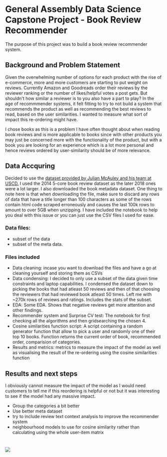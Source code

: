 # General Assembly Data Science Capstone Project - Book Review Recommender

The purpose of this project was to build a book review recommender system. 

## Background and Problem Statement
Given the overwhelming number of options for each product with the rise of e-commerce, more and more customers are starting to put weight on reviews. Currently Amazon and Goodreads order their reviews by the reviewer ranking or the number of likes/helpful votes a post gets. But shouldn't how similar a reviewer is to you also have a part to play? In the age of recommmender systems, it felt fitting to try to not build a system that recommends the product as well as recommending the best reviews to read, based on the user similarities. I wanted to measure what sort of impact this re-ordering might have. 

I chose books as this is a problem I have often thought about when reading book reviews and is more applicable to books since with other products you may just be concerned more with the functionality of the product, but with a book you are looking for an experience which is a lot more personal and hence reviews ordered by user-similarity should be of more relevance. 

## Data Accquring 
Decided to use the [dataset provided by Julian McAuley and his team at USCD.](http://jmcauley.ucsd.edu/data/amazon/) I used the 2014 5-core book review dataset as the later 2018 ones were a lot larger. I also downloaded the book metadata dataset. One thing to note here is that when downloading the file, make sure to discard any rows of data that have a title longer than 100 characters as some of the rows contain html code scraped erroneously and causes the last 100k rows to amount to over 5GB when unzipping. I have included the notebook to help you deal with this issue or you can just use the CSV files I used for ease. 

### Data files:
- subset of the data 
- subset of the meta data. 

### Files included
- Data cleaning: incase you want to download the files and have a go at cleaning yourself and storing them as CSVs 
- Data condensing: I decided to only use a subset of the data given time constraints and laptop capabilities. I condensed the dataset down to picking the books that had atleast 50 reviews and then of that choosing the reviewers that had reviewed book atleast 50 times. Left me with ~270k rows of reviews and ratings. Includes the stats of the subset. 
- EDA: Some EDA. Shows that negative reviews get more attention and other findings. 
- Recommender system and Surprise CV test: The notebook for first checking all the algorithms and then gridsearching the chosen 4. 
- Cosine similarities function script: A script containing a random generator function that allow to pick a user and randomly one of their top 10 books. Function returns the current order of book, recommended order, comparision of categories. 
- Results and metrics: metrics to measure the impact of the model as well as visualising the result of the re-ordering using the cosine similarities function 


## Results and next steps 
I obviously cannot measure the impact of the model as I would need customers to tell me if this reordering is helpful or not but it was interesting to see if the model had any massive impact. 

- Group the categories a bit better
- Use better meta dataset 
- try to include review text context analysis to improve the recommender system 
- neighbourhood models to use for cosine similarity rather than calculating using the whole user-item matrix 


# ![](https://ga-dash.s3.amazonaws.com/production/assets/logo-9f88ae6c9c3871690e33280fcf557f33.png) 

